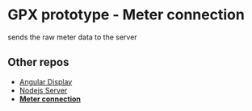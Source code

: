 # GPX prototype - Meter connection

sends the raw meter data to the server

## Other repos
* [Angular Display](https://github.com/Claypuppet/GpxPrototypeDisplay)
* [Nodejs Server](https://github.com/Claypuppet/GpxPrototypeServer)
* **[Meter connection](https://github.com/Claypuppet/GpxPrototypeMeterConnector)**